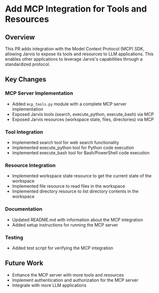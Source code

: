 # Add MCP Integration for Tools and Resources

## Overview
This PR adds integration with the Model Context Protocol (MCP) SDK, allowing Jarvis to expose its tools and resources to LLM applications. This enables other applications to leverage Jarvis's capabilities through a standardized protocol.

## Key Changes

### MCP Server Implementation
- Added `mcp_tools.py` module with a complete MCP server implementation
- Exposed Jarvis tools (search, execute_python, execute_bash) via MCP
- Exposed Jarvis resources (workspace state, files, directories) via MCP

### Tool Integration
- Implemented search tool for web search functionality
- Implemented execute_python tool for Python code execution
- Implemented execute_bash tool for Bash/PowerShell code execution

### Resource Integration
- Implemented workspace state resource to get the current state of the workspace
- Implemented file resource to read files in the workspace
- Implemented directory resource to list directory contents in the workspace

### Documentation
- Updated README.md with information about the MCP integration
- Added setup instructions for running the MCP server

### Testing
- Added test script for verifying the MCP integration

## Future Work
- Enhance the MCP server with more tools and resources
- Implement authentication and authorization for the MCP server
- Integrate with more LLM applications

